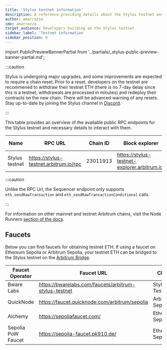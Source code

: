 ```yaml
---
title: 'Stylus testnet information'
description: A reference providing details about the Stylus testnet and faucets for obtaining testnet ETH
author: amarrazza
sme: amarrazza
target_audience: Developers building on the Stylus testnet
sidebar_label: 'Testnet information'
sidebar_position: 9
---
```


import PublicPreviewBannerPartial from '../partials/_stylus-public-preview-banner-partial.md';

<PublicPreviewBannerPartial />

:::caution

Stylus is undergoing major upgrades, and some improvements are expected to require a chain reset. Prior to a reset, developers on the testnet are recommened to withdraw their testnet ETH (there is no 7-day delay since this is a testnet, withdrawals are processed in minutes) and redeploy their contracts on the new chain. There will be advanced warning of any resets. Stay up-to-date by joining the Stylus channel in [Discord](https://discord.com/invite/arbitrum).

:::

This table provides an overview of the available public RPC endpoints for the Stylus testnet and necessary details to interact with them.

| Name           | RPC URL                                | Chain ID | Block explorer                               | Underlying chain | Tech stack     | Sequencer feed URL                    | Sequencer endpoint<sup>⚠️</sup>                  |
| -------------- | -------------------------------------- | -------- | -------------------------------------------- | ---------------- | -------------- | ------------------------------------- | ------------------------------------------------ |
| Stylus testnet | https://stylus-testnet.arbitrum.io/rpc | 23011913 | https://stylus-testnet-explorer.arbitrum.io/ | Arbitrum Sepolia | Nitro (Rollup) | wss://stylus-sepolia.arbitrum.io/feed | https://stylus-testnet-sequencer.arbitrum.io/rpc |

:::caution

Unlike the RPC Url, the Sequencer endpoint only supports `eth_sendRawTransaction` and `eth_sendRawTransactionConditional` calls.

:::

For information on other mainnet and testnet Arbitrum chains, visit the Node Runners [section of the docs](https://docs.arbitrum.io/node-running/node-providers#rpc-endpoints).

## Faucets

Below you can find faucets for obtaining testnet ETH. If using a faucet on Ethereum Sepolia or Arbitrum Sepolia, your testnet ETH can be bridged to the Stylus testnet on the [Arbitrum Bridge](https://bridge.arbitrum.io/).

| Faucet Operator    | Faucet URL                                    | Chain            |
| ------------------ | --------------------------------------------- | ---------------- |
| Bware Labs         | https://bwarelabs.com/faucets/arbitrum-stylus-testnet | Stylus Testnet |
| QuickNode          | https://faucet.quicknode.com/arbitrum/sepolia | Arbitrum Sepolia |
| Alchemy            | https://sepoliafaucet.com/                    | Ethereum Sepolia |
| Sepolia PoW Faucet | https://sepolia-faucet.pk910.de/              | Ethereum Sepolia |
